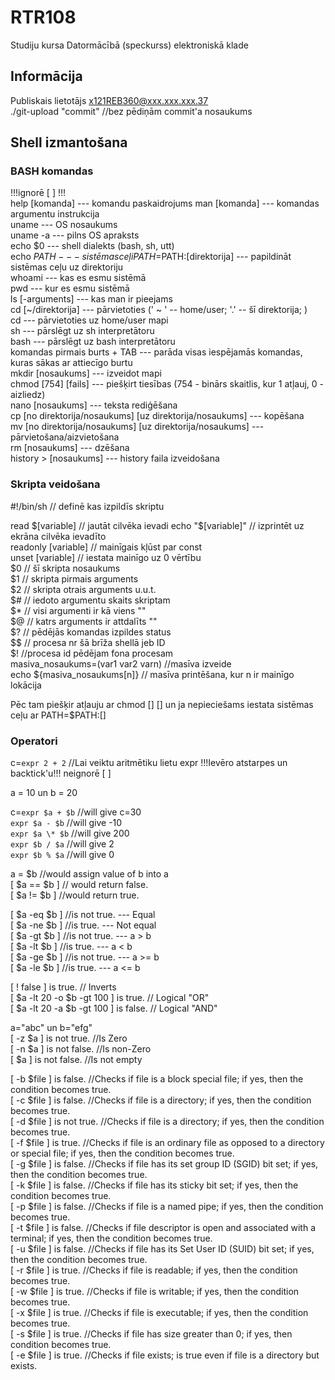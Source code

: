 # RTR108
Studiju kursa Datormācībā (speckurss) elektroniskā klade  

## Informācija 
Publiskais lietotājs x121REB360@xxx.xxx.xxx.37    
./git-upload "commit" //bez pēdiņām commit'a nosaukums  
  
  
## Shell izmantošana  
### BASH komandas  
!!!ignorē [ ] !!!  
help [komanda] --- komandu paskaidrojums 
man [komanda] --- komandas argumentu instrukcija  
uname --- OS nosaukums  
uname -a --- pilns OS apraksts  
echo $0 --- shell dialekts (bash, sh, utt)  
echo $PATH --- sistēmas ceļi  
PATH=$PATH:[direktorija] --- papildināt sistēmas ceļu uz direktoriju  
whoami --- kas es esmu sistēmā  
pwd --- kur es esmu sistēmā  
ls [-arguments] --- kas man ir pieejams  
cd [~/direktorija] --- pārvietoties (' ~ ' -- home/user; '.' -- šī direktorija; )  
cd --- pārvietoties uz home/user mapi  
sh --- pārslēgt uz sh interpretātoru  
bash --- pārslēgt uz bash interpretātoru  
komandas pirmais burts + TAB --- parāda visas iespējamās komandas, kuras sākas ar attiecīgo burtu  
mkdir [nosaukums] --- izveidot mapi  
chmod [754] [fails] --- piešķirt tiesības (754 - binārs skaitlis, kur 1 atļauj, 0 - aizliedz)  
nano [nosaukums] --- teksta rediģēšana  
cp [no direktorija/nosaukums]  [uz direktorija/nosaukums] --- kopēšana  
mv [no direktorija/nosaukums]  [uz direktorija/nosaukums] --- pārvietošana/aizvietošana  
rm [nosaukums] --- dzēšana  
history > [nosaukums] --- history faila izveidošana  


 
### Skripta veidošana  
#!/bin/sh  // definē kas izpildīs skriptu  
  
read $[variable] // jautāt cilvēka ievadi  
echo "$[variable]" // izprintēt uz ekrāna cilvēka ievadīto  
readonly [variable] // mainīgais kļūst par const  
unset [variable] // iestata mainīgo uz 0 vērtību  
$0 // šī skripta nosaukums  
$1 // skripta pirmais arguments  
$2 // skripta otrais arguments u.u.t.  
$# // iedoto argumentu skaits skriptam  
$* // visi argumenti ir kā viens ""  
$@ // katrs arguments ir attdalīts ""  
$? // pēdējās komandas izpildes status  
$$ // procesa nr šā brīža shellā jeb ID  
$! //procesa id pēdējam fona procesam  
masiva_nosaukums=(var1 var2 varn) //masīva izveide  
echo ${masiva_nosaukums[n]} // masīva printēšana, kur n ir mainīgo lokācija  



Pēc tam piešķir atļauju ar chmod [] [] un ja nepieciešams iestata sistēmas ceļu ar PATH=$PATH:[]  

### Operatori 
c=`expr 2 + 2` //Lai veiktu aritmētiku lietu expr !!!Ievēro atstarpes un backtick'u!!! neignorē [ ]  

a = 10 un b = 20  

c=`expr $a + $b` //will give c=30  
`expr $a - $b` //will give -10  
`expr $a \* $b` //will give 200  
`expr $b / $a` //will give 2  
`expr $b % $a` //will give 0  
  
a = $b //would assign value of b into a  
[ $a == $b ] // would return false.  
[ $a != $b ] //would return true.  

  
[ $a -eq $b ] //is not true. --- Equal  
[ $a -ne $b ] //is true. --- Not equal  
[ $a -gt $b ] //is not true. --- a > b  
[ $a -lt $b ] //is true. --- a < b  
[ $a -ge $b ] //is not true. --- a >= b  
[ $a -le $b ] //is true. --- a <= b  
  
[ ! false ] is true. // Inverts  
[ $a -lt 20 -o $b -gt 100 ] is true. // Logical "OR"  
[ $a -lt 20 -a $b -gt 100 ] is false.  // Logical "AND"  
  
a="abc" un b="efg"  
[ -z $a ] is not true. //Is Zero  
[ -n $a ] is not false. //Is non-Zero    
[ $a ] is not false. //Is not empty  
  
[ -b $file ] is false. //Checks if file is a block special file; if yes, then the condition becomes true.  
[ -c $file ] is false. //Checks if file is a directory; if yes, then the condition becomes true.  
[ -d $file ] is not true. //Checks if file is a directory; if yes, then the condition becomes true.  
[ -f $file ] is true. //Checks if file is an ordinary file as opposed to a directory or special file; if yes, then the condition becomes true.  
[ -g $file ] is false. //Checks if file has its set group ID (SGID) bit set; if yes, then the condition becomes true.  
[ -k $file ] is false. //Checks if file has its sticky bit set; if yes, then the condition becomes true.  
[ -p $file ] is false. //Checks if file is a named pipe; if yes, then the condition becomes true.  
[ -t $file ] is false. //Checks if file descriptor is open and associated with a terminal; if yes, then the condition becomes true.  
[ -u $file ] is false. //Checks if file has its Set User ID (SUID) bit set; if yes, then the condition becomes true.  
[ -r $file ] is true. //Checks if file is readable; if yes, then the condition becomes true.  
[ -w $file ] is true. //Checks if file is writable; if yes, then the condition becomes true.  
[ -x $file ] is true. //Checks if file is executable; if yes, then the condition becomes true.  
[ -s $file ] is true. //Checks if file has size greater than 0; if yes, then condition becomes true.  
[ -e $file ] is true. //Checks if file exists; is true even if file is a directory but exists.  
  
